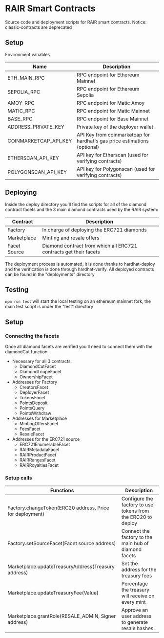 # RAIR Smart Contracts
Source code and deployment scripts for RAIR smart contracts.
Notice: classic-contracts are deprecated

## Setup
Environment variables  

| Name | Description |
| --- | --- | 
| ETH_MAIN_RPC | RPC endpoint for Ethereum Mainnet |
| SEPOLIA_RPC | RPC endpoint for Ethereum Sepolia | 
| AMOY_RPC | RPC endpoint for Matic Amoy |
| MATIC_RPC | RPC endpoint for Matic Mainnet |
| BASE_RPC | RPC endpoint for Base Mainnet |
| ADDRESS_PRIVATE_KEY | Private key of the deployer wallet |
| COINMARKETCAP_API_KEY | API Key from coinmarketcap for hardhat's gas price estimations (optional) |
| ETHERSCAN_API_KEY | API key for Etherscan (used for verifying contracts) |
| POLYGONSCAN_API_KEY | API key for Polygonscan (used for verifying contracts) |

## Deploying
Inside the deploy directory you'll find the scripts for all of the diamond contract facets and the 3 main diamond contracts used by the RAIR system:  

| Contract | Description |
| --- | --- |
| Factory | In charge of deploying the ERC721 diamonds |
| Marketplace | Minting and resale offers |
| Facet Source | Diamond contract from which all ERC721 contracts get their facets |

The deployment process is automated, it is done thanks to hardhat-deploy and the verification is done through hardhat-verify.  All deployed contracts can be found in the "deployments" directory

## Testing
```npm run test``` will start the local testing on an ethereum mainnet fork, the main test script is under the "test" directory

## Setup
### Connecting the facets
Once all diamond facets are verified you'll need to connect them with the diamondCut function
* Necessary for all 3 contracts:
    * DiamondCutFacet
    * DiamondLoupeFacet
    * OwnershipFacet
* Addresses for Factory
    * CreatorsFacet
	* DeployerFacet
	* TokensFacet
    * PointsDeposit
	* PointsQuery
	* PointsWithdraw
* Addresses for Marketplace
    * MintingOffersFacet
    * FeesFacet
    * ResaleFacet
* Addresses for the ERC721 source
    * ERC721EnumerableFacet
    * RAIRMetadataFacet
    * RAIRProductFacet
    * RAIRRangesFacet
    * RAIRRoyaltiesFacet

### Setup calls
| Functions | Description |
| --- | --- | 
| Factory.changeToken(ERC20 address, Price for deployment) | Configure the factory to use tokens from the ERC20 to deploy |
| Factory.setSourceFacet(Facet source address) | Connect the factory to the main hub of diamond facets |
| Marketplace.updateTreasuryAddress(Treasury address) | Set the address for the treasury fees |
| Marketplace.updateTreasuryFee(Value) | Percentage the treasury will receive on every mint  |
| Marketplace.grantRole(RESALE_ADMIN, Signer address) | Approve an user address to generate resale hashes |